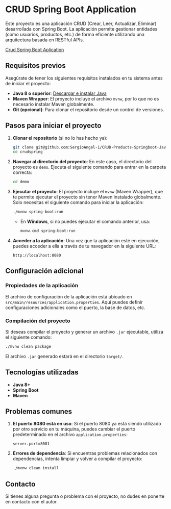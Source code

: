 # CRUD Spring Boot Application

Este proyecto es una aplicación CRUD (Crear, Leer, Actualizar, Eliminar) desarrollada con Spring Boot. La aplicación permite gestionar entidades (como usuarios, productos, etc.) de forma eficiente utilizando una arquitectura basada en RESTful APIs.

[Crud Spring Boot Aplication](https://crud-products-springboot-java.onrender.com/)

## Requisitos previos

Asegúrate de tener los siguientes requisitos instalados en tu sistema antes de iniciar el proyecto:

- **Java 8 o superior**: [Descargar e instalar Java](https://www.oracle.com/java/technologies/javase-jdk11-downloads.html)
- **Maven Wrapper**: El proyecto incluye el archivo `mvnw`, por lo que no es necesario instalar Maven globalmente.
- **Git (opcional)**: Para clonar el repositorio desde un control de versiones.

## Pasos para iniciar el proyecto

1. **Clonar el repositorio** (si no lo has hecho ya):
   ```bash
   git clone git@github.com:SergioAngel-1/CRUD-Products-Springboot-Java.git
   cd crudspring
   ```

2. **Navegar al directorio del proyecto**:
   En este caso, el directorio del proyecto es `demo`. Ejecuta el siguiente comando para entrar en la carpeta correcta:
   ```bash
   cd demo
   ```

3. **Ejecutar el proyecto**:
   El proyecto incluye el `mvnw` (Maven Wrapper), que te permite ejecutar el proyecto sin tener Maven instalado globalmente. Solo necesitas el siguiente comando para iniciar la aplicación:
   ```bash
   ./mvnw spring-boot:run
   ```

   - En **Windows**, si no puedes ejecutar el comando anterior, usa:
     ```bash
     mvnw.cmd spring-boot:run
     ```

4. **Acceder a la aplicación**:
   Una vez que la aplicación esté en ejecución, puedes acceder a ella a través de tu navegador en la siguiente URL:
   ```
   http://localhost:8080
   ```

## Configuración adicional

### Propiedades de la aplicación
El archivo de configuración de la aplicación está ubicado en `src/main/resources/application.properties`. Aquí puedes definir configuraciones adicionales como el puerto, la base de datos, etc.

### Compilación del proyecto
Si deseas compilar el proyecto y generar un archivo `.jar` ejecutable, utiliza el siguiente comando:
```bash
./mvnw clean package
```

El archivo `.jar` generado estará en el directorio `target/`.

## Tecnologías utilizadas

- **Java 8+**
- **Spring Boot**
- **Maven**

## Problemas comunes

1. **El puerto 8080 está en uso**:
   Si el puerto 8080 ya está siendo utilizado por otro servicio en tu máquina, puedes cambiar el puerto predeterminado en el archivo `application.properties`:
   ```properties
   server.port=8081
   ```

2. **Errores de dependencia**:
   Si encuentras problemas relacionados con dependencias, intenta limpiar y volver a compilar el proyecto:
   ```bash
   ./mvnw clean install
   ```

## Contacto

Si tienes alguna pregunta o problema con el proyecto, no dudes en ponerte en contacto con el autor.
